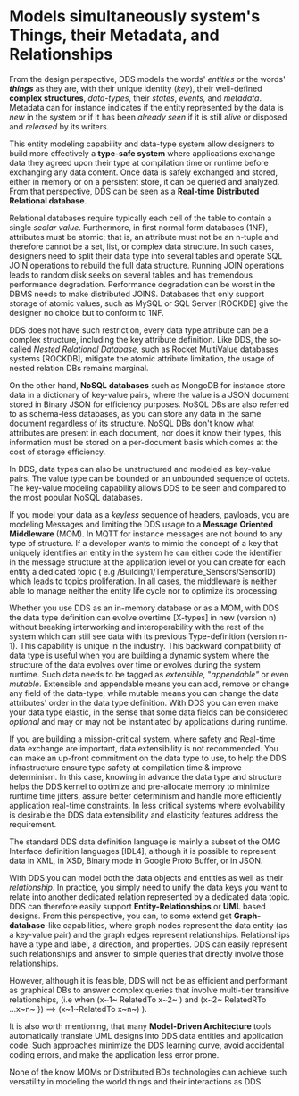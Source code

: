 # Models simultaneously system's Things, their Metadata, and Relationships

From the design perspective, DDS models the words' *entities* or the
words' ***things*** as they are, with their unique identity (*key*),
their well-defined **complex structures**, *data-types*, their *states*,
*events,* and *metadata*. Metadata can for instance indicates if the
entity represented by the data is *new* in the system or if it has been
*already seen* if it is still a*live* or disposed and *released* by its
writers.

This entity modeling capability and data-type system allow designers to
build more effectively a **type-safe system** where applications
exchange data they agreed upon their type at compilation time or runtime
before exchanging any data content. Once data is safely exchanged and
stored, either in memory or on a persistent store, it can be queried and
analyzed. From that perspective, DDS can be seen as a **Real-time**
**Distributed Relational database**.

Relational databases require typically each cell of the table to contain
a single *scalar value*. Furthermore, in first normal form databases
(1NF), attributes must be atomic; that is, an attribute must not be an
n-tuple and therefore cannot be a set, list, or complex data structure.
In such cases, designers need to split their data type into several
tables and operate SQL JOIN operations to rebuild the full data
structure. Running JOIN operations leads to random disk seeks on several
tables and has tremendous performance degradation. Performance
degradation can be worst in the DBMS needs to make distributed JOINS.
Databases that only support storage of atomic values, such as MySQL or
SQL Server \[ROCKDB\] give the designer no choice but to conform to 1NF.

DDS does not have such restriction, every data type attribute can be a
complex structure, including the key attribute definition. Like DDS, the
so-called *Nested Relational Database*, such as Rocket MultiValue
databases systems \[ROCKDB\], mitigate the atomic attribute limitation,
the usage of nested relation DBs remains marginal.

On the other hand, **NoSQL** **databases** such as MongoDB for instance
store data in a dictionary of key-value pairs, where the value is a JSON
document stored in Binary JSON for efficiency purposes. NoSQL DBs are
also referred to as schema-less databases, as you can store any data in
the same document regardless of its structure. NoSQL DBs don't know what
attributes are present in each document, nor does it know their types,
this information must be stored on a per-document basis which comes at
the cost of storage efficiency.

In DDS, data types can also be unstructured and modeled as key-value
pairs. The value type can be bounded or an unbounded sequence of octets.
The key-value modeling capability allows DDS to be seen and compared to
the most popular NoSQL databases.

If you model your data as a *keyless* sequence of headers, payloads, you
are modeling Messages and limiting the DDS usage to a **Message Oriented
Middleware** (MOM). In MQTT for instance messages are not bound to any
type of structure. If a developer wants to mimic the concept of a key
that uniquely identifies an entity in the system he can either code the
identifier in the message structure at the application level or you can
create for each entity a dedicated topic ( e.g
/Building1/Temperature_Sensors/SensorID) which leads to topics
proliferation. In all cases, the middleware is neither able to manage
neither the entity life cycle nor to optimize its processing.

Whether you use DDS as an in-memory database or as a MOM, with DDS the
data type definition can evolve overtime \[X-types\] in new (version n)
without breaking interworking and interoperability with the rest of the
system which can still see data with its previous Type-definition
(version n-1). This capability is unique in the industry. This backward
compatibility of data type is useful when you are building a dynamic
system where the structure of the data evolves over time or evolves
during the system runtime. Such data needs to be tagged as *extensible*,
"*appendable"* or even *mutable*. Extensible and appendable means you
can add, remove or change any field of the data-type; while mutable
means you can change the data attributes' order in the data type
definition. With DDS you can even make your data type elastic, in the
sense that some data fields can be considered *optional* and may or may
not be instantiated by applications during runtime.

If you are building a mission-critical system, where safety and
Real-time data exchange are important, data extensibility is not
recommended. You can make an up-front commitment on the data type to
use, to help the DDS infrastructure ensure type safety at compilation
time & improve determinism. In this case, knowing in advance the data
type and structure helps the DDS kernel to optimize and pre-allocate
memory to minimize runtime time jitters, assure better determinism and
handle more efficiently application real-time constraints. In less
critical systems where evolvability is desirable the DDS data
extensibility and elasticity features address the requirement.

The standard DDS data definition language is mainly a subset of the OMG
Interface definition languages \[IDL4\], although it is possible to
represent data in XML, in XSD, Binary mode in Google Proto Buffer, or in
JSON.

With DDS you can model both the data objects and entities as well as
their *relationship*. In practice, you simply need to unify the data
keys you want to relate into another dedicated relation represented by a
dedicated data topic. DDS can therefore easily support
**Entity-Relationships** or **UML** based designs. From this
perspective, you can, to some extend get **Graph-database**-like
capabilities, where graph nodes represent the data entity (as a
key-value pair) and the graph edges represent relationships.
Relationships have a type and label, a direction, and properties. DDS
can easily represent such relationships and answer to simple queries
that directly involve those relationships.

However, although it is feasible, DDS will not be as efficient and
performant as graphical DBs to answer complex queries that involve
multi-tier transitive relationships, (i.e when (x~1~ RelatedTo x~2~ )
and (x~2~ RelatedRTo \...x~n~ }) ⟹ (x~1~RelatedTo x~n~) ).

It is also worth mentioning, that many **Model-Driven Architecture**
tools automatically translate UML designs into DDS data entities and
application code. Such approaches minimize the DDS learning curve, avoid
accidental coding errors, and make the application less error prone.

None of the know MOMs or Distributed BDs technologies can achieve such
versatility in modeling the world things and their interactions as DDS.
